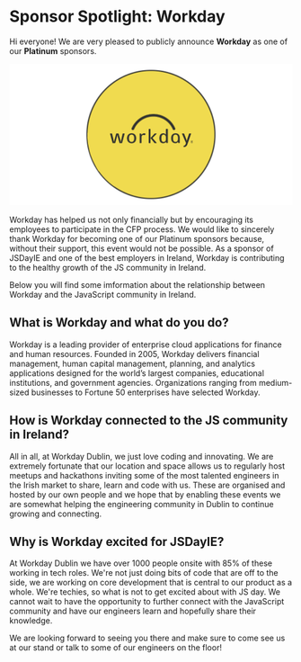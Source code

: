 # Sponsor Spotlight: Workday

Hi everyone! We are very pleased to publicly announce **Workday** as one of our **Platinum** sponsors.

![](/media/blog/blog_post_8.png)

Workday has helped us not only financially but by encouraging its employees to participate in the CFP process. We would like to sincerely thank Workday for becoming one of our Platinum sponsors because, without their support, this event would not be possible. As a sponsor of JSDayIE and one of the best employers in Ireland, Workday is contributing to the healthy growth of the JS community in Ireland.

Below you will find some imformation about the relationship between Workday and the JavaScript community in Ireland.

## What is Workday and what do you do?

Workday is a leading provider of enterprise cloud applications for finance and human resources. Founded in 2005, Workday delivers financial management, human capital management, planning, and analytics applications designed for the world’s largest companies, educational institutions, and government agencies. Organizations ranging from medium-sized businesses to Fortune 50 enterprises have selected Workday. 

## How is Workday connected to the JS community in Ireland?

All in all, at Workday Dublin, we just love coding and innovating. We are extremely fortunate that our location and space allows us to regularly host meetups and hackathons inviting some of the most talented engineers in the Irish market to share, learn and code with us. These are organised and hosted by our own people and we hope that by enabling these events we are somewhat helping the engineering community in Dublin to continue growing and connecting. 

## Why is Workday excited for JSDayIE?

At Workday Dublin we have over 1000 people onsite with 85% of these working in tech roles. We're not just doing bits of code that are off to the side, we are working on core development that is central to our product as a whole. We're techies, so what is not to get excited about with JS day. We cannot wait to have the opportunity to further connect with the JavaScript community and have our engineers learn and hopefully share their knowledge. 

We are looking forward to seeing you there and make sure to come see us at our stand or talk to some of our engineers on the floor!